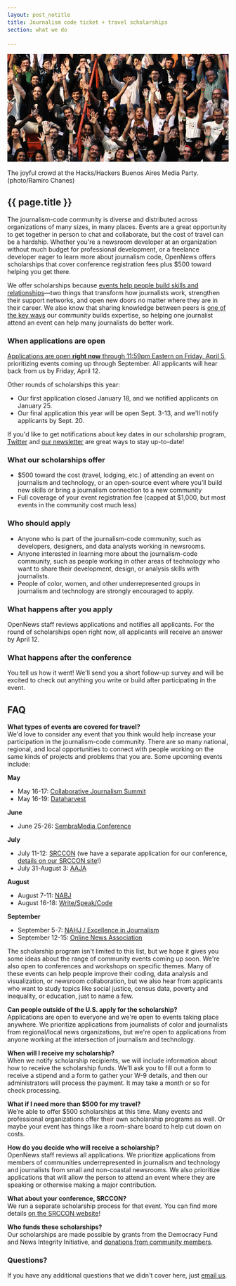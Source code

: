 ```yaml
---
layout: post_notitle
title: Journalism code ticket + travel scholarships
section: what we do

---
```

<img src="/media/img/index_opennewsphoto.jpg" class="topline">
<p class="caption">The joyful crowd at the Hacks/Hackers Buenos Aires Media Party. (photo/Ramiro Chanes)</p>

<h2>{{ page.title }}</h2>

<p class="bodybig">The journalism-code community is diverse and distributed across organizations of many sizes, in many places. Events are a great opportunity to get together in person to chat and collaborate, but the cost of travel can be a hardship. Whether you're a newsroom developer at an organization without much budget for professional development, or a freelance developer eager to learn more about journalism code, OpenNews offers scholarships that cover conference registration fees plus $500 toward helping you get there.</p>

<p>We offer scholarships because <a href="https://opennews.org/blog/scholarships-networks/">events help people build skills and relationships</a>—two things that transform how journalists work, strengthen their support networks, and open new doors no matter where they are in their career. We also know that sharing knowledge between peers is <a href="https://opennews.org/what/community/survey/">one of the key ways</a> our community builds expertise, so helping one journalist attend an event can help many journalists do better work.</p>

### When applications are open

[Applications are open **right now** through 11:59pm Eastern on Friday, April 5](https://docs.google.com/forms/d/e/1FAIpQLScszqWGlUsIA4iEZnrdCaI-fiHttB9saiXAtiD9E031erobyg/viewform), prioritizing events coming up through September. All applicants will hear back from us by Friday, April 12.

Other rounds of scholarships this year:

* Our first application closed January 18, and we notified applicants on January 25.
* Our final application this year will be open Sept. 3-13, and we'll notify applicants by Sept. 20.

If you'd like to get notifications about key dates in our scholarship program, [Twitter](https://twitter.com/opennews) and [our newsletter](http://eepurl.com/czSVTL) are great ways to stay up-to-date!

### What our scholarships offer

* $500 toward the cost (travel, lodging, etc.) of attending an event on journalism and technology, or an open-source event where you’ll build new skills or bring a journalism connection to a new community
* Full coverage of your event registration fee (capped at $1,000, but most events in the community cost much less)

### Who should apply

* Anyone who is part of the journalism-code community, such as developers, designers, and data analysts working in newsrooms.
* Anyone interested in learning more about the journalism-code community, such as people working in other areas of technology who want to share their development, design, or analysis skills with journalists.
* People of color, women, and other underrepresented groups in journalism and technology are strongly encouraged to apply.

### What happens after you apply

OpenNews staff reviews applications and notifies all applicants. For the round of scholarships open right now, all applicants will receive an answer by April 12.

### What happens after the conference

You tell us how it went! We'll send you a short follow-up survey and will be excited to check out anything you write or build after participating in the event.

## FAQ

**What types of events are covered for travel?**  
We'd love to consider any event that you think would help increase your participation in the journalism-code community. There are so many national, regional, and local opportunities to connect with people working on the same kinds of projects and problems that you are. Some upcoming events include:
    
**May**  

* May 16-17: [Collaborative Journalism Summit](https://collaborativejournalism.org/cjs2019/)
* May 16-19: [Dataharvest](https://dataharvest.eu/)

**June**  

* June 25-26: [SembraMedia Conference](https://www.sembramedia.org/eventos-de-sembramedia/cancun/)

**July**  

* July 11-12: [SRCCON](https://srccon.org/) (we have a separate application for our conference, [details on our SRCCON site](https://srccon.org/scholarships/)!)
* July 31-August 3: [AAJA](https://www.aaja.org/aaja19_announcement)

**August**  

* August 7-11: [NABJ](http://www.nabjconvention.com/index.cfm)
* August 16-18: [Write/Speak/Code](https://www.writespeakcode.com/)

**September**  

* September 5-7: [NAHJ / Excellence in Journalism](https://excellenceinjournalism.org/)
* September 12-15: [Online News Association](https://ona19.journalists.org)

The scholarship program isn't limited to this list, but we hope it gives you some ideas about the range of community events coming up soon. We're also open to conferences and workshops on specific themes. Many of these events can help people improve their coding, data analysis and visualization, or newsroom collaboration, but we also hear from applicants who want to study topics like social justice, census data, poverty and inequality, or education, just to name a few.

**Can people outside of the U.S. apply for the scholarship?**  
Applications are open to everyone and we're open to events taking place anywhere. We prioritize applications from journalists of color and journalists from regional/local news organizations, but we're open to applications from anyone working at the intersection of journalism and technology.

**When will I receive my scholarship?**  
When we notify scholarship recipients, we will include information about how to receive the scholarship funds. We'll ask you to fill out a form to receive a stipend and a form to gather your W-9 details, and then our administrators will process the payment. It may take a month or so for check processing.
 
**What if I need more than $500 for my travel?**  
We’re able to offer $500 scholarships at this time. Many events and professional organizations offer their own scholarship programs as well. Or maybe your event has things like a room-share board to help cut down on costs.

**How do you decide who will receive a scholarship?**  
OpenNews staff reviews all applications. We prioritize applications from members of communities underrepresented in journalism and technology and journalists from small and non-coastal newsrooms. We also prioritize applications that will allow the person to attend an event where they are speaking or otherwise making a major contribution.

**What about your conference, SRCCON?**  
We run a separate scholarship process for that event. You can find more details [on the SRCCON website](https://srccon.org/scholarships/)!

**Who funds these scholarships?**  
Our scholarships are made possible by grants from the Democracy Fund and News Integrity Initiative, and [donations from community members](https://opennews.networkforgood.com/).

### Questions?
If you have any additional questions that we didn't cover here, just [email us](mailto:info@opennews.org).
